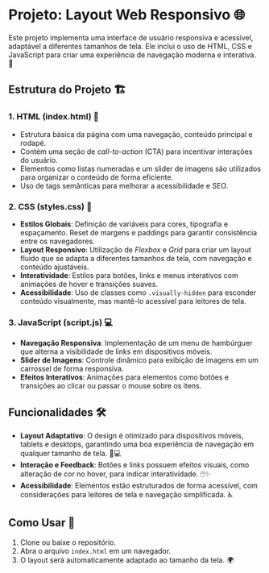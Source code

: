 # Projeto: Layout Web Responsivo 🌐

Este projeto implementa uma interface de usuário responsiva e acessível, adaptável a diferentes tamanhos de tela. Ele inclui o uso de HTML, CSS e JavaScript para criar uma experiência de navegação moderna e interativa. 🚀

## Estrutura do Projeto 🏗️

### 1. **HTML (index.html) 📄**
   - Estrutura básica da página com uma navegação, conteúdo principal e rodapé.
   - Contém uma seção de *call-to-action* (CTA) para incentivar interações do usuário.
   - Elementos como listas numeradas e um slider de imagens são utilizados para organizar o conteúdo de forma eficiente.
   - Uso de tags semânticas para melhorar a acessibilidade e SEO.

### 2. **CSS (styles.css) 🎨**
   - **Estilos Globais**: Definição de variáveis para cores, tipografia e espaçamento. Reset de margens e paddings para garantir consistência entre os navegadores.
   - **Layout Responsivo**: Utilização de *Flexbox* e *Grid* para criar um layout fluido que se adapta a diferentes tamanhos de tela, com navegação e conteúdo ajustáveis.
   - **Interatividade**: Estilos para botões, links e menus interativos com animações de hover e transições suaves.
   - **Acessibilidade**: Uso de classes como `.visually-hidden` para esconder conteúdo visualmente, mas mantê-lo acessível para leitores de tela.

### 3. **JavaScript (script.js) 💻**
   - **Navegação Responsiva**: Implementação de um menu de hambúrguer que alterna a visibilidade de links em dispositivos móveis.
   - **Slider de Imagens**: Controle dinâmico para exibição de imagens em um carrossel de forma responsiva.
   - **Efeitos Interativos**: Animações para elementos como botões e transições ao clicar ou passar o mouse sobre os itens.

## Funcionalidades 🛠️

- **Layout Adaptativo**: O design é otimizado para dispositivos móveis, tablets e desktops, garantindo uma boa experiência de navegação em qualquer tamanho de tela. 📱💻
- **Interação e Feedback**: Botões e links possuem efeitos visuais, como alteração de cor no hover, para indicar interatividade. 🖱️✨
- **Acessibilidade**: Elementos estão estruturados de forma acessível, com considerações para leitores de tela e navegação simplificada. ♿️

## Como Usar 🚀

1. Clone ou baixe o repositório.
2. Abra o arquivo `index.html` em um navegador.
3. O layout será automaticamente adaptado ao tamanho da tela. 🌍
